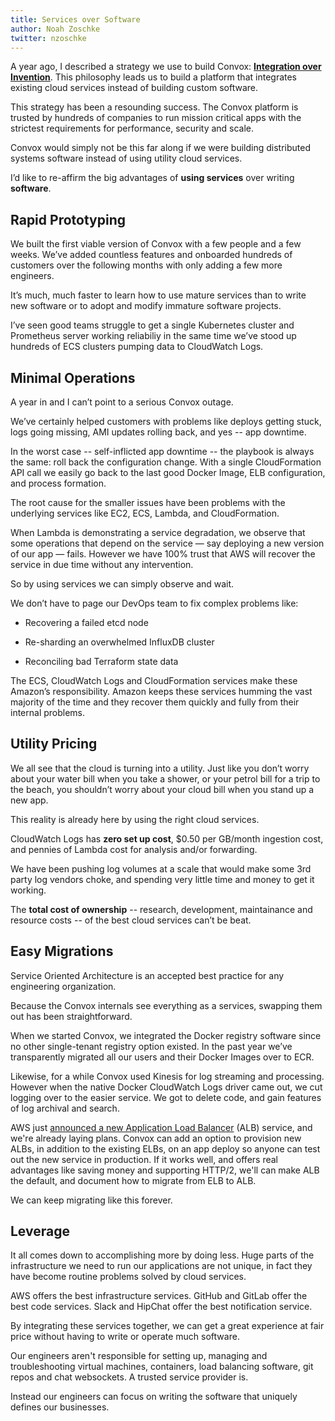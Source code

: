```yaml
---
title: Services over Software
author: Noah Zoschke
twitter: nzoschke
---
```


A year ago, I described a strategy we use to build Convox: **[Integration over Invention](https://convox.com/blog/integration-over-invention/)**. This philosophy leads us to build a platform that integrates existing cloud services instead of building custom software.

This strategy has been a resounding success. The Convox platform is trusted by hundreds of companies to run mission critical apps with the strictest requirements for performance, security and scale.

Convox would simply not be this far along if we were building distributed systems software instead of using utility cloud services.

I’d like to re-affirm the big advantages of **using services** over writing **software**.

<!--more-->

## Rapid Prototyping

We built the first viable version of Convox with a few people and a few weeks. We’ve added countless features and onboarded hundreds of customers over the following months with only adding a few more engineers.

It’s much, much faster to learn how to use mature services than to write new software or to adopt and modify immature software projects.

I’ve seen good teams struggle to get a single Kubernetes cluster and Prometheus server working reliabiliy in the same time we’ve stood up hundreds of ECS clusters pumping data to CloudWatch Logs.

## Minimal Operations

A year in and I can’t point to a serious Convox outage.

We’ve certainly helped customers with problems like deploys getting stuck, logs going missing, AMI updates rolling back, and yes -- app downtime.

In the worst case -- self-inflicted app downtime -- the playbook is always the same: roll back the configuration change. With a single CloudFormation API call we easily go back to the last good Docker Image, ELB configuration, and process formation.

The root cause for the smaller issues have been problems with the underlying services like EC2, ECS, Lambda, and CloudFormation.

When Lambda is demonstrating a service degradation, we observe that some operations that depend on the service — say deploying a new version of our app — fails. However we have 100% trust that AWS will recover the service in due time without any intervention.

So by using services we can simply observe and wait.

We don’t have to page our DevOps team to fix complex problems like:

* Recovering a failed etcd node

* Re-sharding an overwhelmed InfluxDB cluster

* Reconciling bad Terraform state data

The ECS, CloudWatch Logs and CloudFormation services make these Amazon’s responsibility. Amazon keeps these services humming the vast majority of the time and they recover them quickly and fully from their internal problems.

## Utility Pricing

We all see that the cloud is turning into a utility. Just like you don’t worry about your water bill when you take a shower, or your petrol bill for a trip to the beach, you shouldn’t worry about your cloud bill when you stand up a new app.

This reality is already here by using the right cloud services.

CloudWatch Logs has **zero set up cost**, $0.50 per GB/month ingestion cost, and pennies of Lambda cost for analysis and/or forwarding.

We have been pushing log volumes at a scale that would make some 3rd party log vendors choke, and spending very little time and money to get it working.

The **total cost of ownership** -- research, development, maintainance and resource costs -- of the best cloud services can’t be beat.

## Easy Migrations

Service Oriented Architecture is an accepted best practice for any engineering organization.

Because the Convox internals see everything as a services, swapping them out has been straightforward.

When we started Convox, we integrated the Docker registry software since no other single-tenant registry option existed. In the past year we’ve transparently migrated all our users and their Docker Images over to ECR.

Likewise, for a while Convox used Kinesis for log streaming and processing. However when the native Docker CloudWatch Logs driver came out, we cut logging over to the easier service. We got to delete code, and gain features of log archival and search.

AWS just [announced a new Application Load Balancer](https://aws.amazon.com/blogs/aws/new-aws-application-load-balancer/) (ALB) service, and we're already laying plans. Convox can add an option to provision new ALBs, in addition to the existing ELBs, on an app deploy so anyone can test out the new service in production. If it works well, and offers real advantages like saving money and supporting HTTP/2, we'll can make ALB the default, and document how to migrate from ELB to ALB.

We can keep migrating like this forever.

## Leverage

It all comes down to accomplishing more by doing less. Huge parts of the infrastructure we need to run our applications are not unique, in fact they have become routine problems solved by cloud services.

AWS offers the best infrastructure services. GitHub and GitLab offer the best code services. Slack and HipChat offer the best notification service.

By integrating these services together, we can get a great experience at fair price without having to write or operate much software.

Our engineers aren't responsible for setting up, managing and troubleshooting virtual machines, containers, load balancing software, git repos and chat websockets. A trusted service provider is.

Instead our engineers can focus on writing the software that uniquely defines our businesses.
